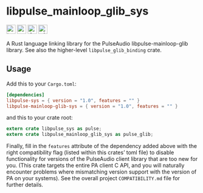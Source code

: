 libpulse_mainloop_glib_sys
==========================

[<img alt="travis.com" src="https://img.shields.io/travis/com/jnqnfe/pulse-binding-rust?style=for-the-badge" height="24">](https://travis-ci.com/jnqnfe/pulse-binding-rust)
[<img alt="crates.io" src="https://img.shields.io/crates/v/libpulse-mainloop-glib-sys?style=for-the-badge" height="24">](https://crates.io/crates/libpulse-mainloop-glib-sys)
[<img alt="docs.rs" src="https://img.shields.io/crates/v/libpulse-mainloop-glib-sys?color=5479ab&label=docs.rs&style=for-the-badge" height="24">](https://docs.rs/libpulse-mainloop-glib-sys)
<img alt="min-rust-version" src="https://img.shields.io/static/v1?label=RUST&message=1.40%2B&color=informational&style=for-the-badge" height="24">

A Rust language linking library for the PulseAudio libpulse-mainloop-glib library. See also the
higher-level `libpulse_glib_binding` crate.

## Usage

Add this to your `Cargo.toml`:

```toml
[dependencies]
libpulse-sys = { version = "1.0", features = "" }
libpulse-mainloop-glib-sys = { version = "1.0", features = "" }
```

and this to your crate root:

```rust
extern crate libpulse_sys as pulse;
extern crate libpulse_mainloop_glib_sys as pulse_glib;
```

Finally, fill in the `features` attribute of the dependency added above with the right compatibility
flag (listed within this crates’ toml file) to disable functionality for versions of the PulseAudio
client library that are too new for you. (This crate targets the entire PA client C API, and you
will naturally encounter problems where mismatching version support with the version of PA on your
systems). See the overall project `COMPATIBILITY.md` file for further details.
